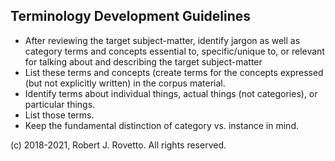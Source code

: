 ## Terminology Development Guidelines

- After reviewing the target subject-matter, identify jargon as well as category terms and concepts essential to, specific/unique to, or relevant for talking about and describing the target subject-matter
- List these terms and concepts (create terms for the concepts expressed (but not explicitly written) in the corpus material.
- Identify terms about individual things, actual things (not categories), or particular things. 
- List those terms. 
- Keep the fundamental distinction of category vs. instance in mind. 

(c) 2018-2021, Robert J. Rovetto. All rights reserved.
